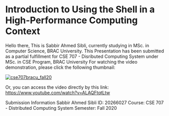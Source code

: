 # Introduction to Using the Shell in a High-Performance Computing Context
Hello there,
This is Sabbir Ahmed Sibli, currently studying in MSc. in Computer Science, BRAC University.
This Presentation has been submitted as a partial fulfillment for CSE 707 - Disributed Computing System under MSc. in CSE Program, BRAC University
For watching the video demonstration, please click the following thumbnail:

[![cse707bracu_fall20](https://img.youtube.com/vi/ALAQFtqtLtw/0.jpg)](https://www.youtube.com/watch?v=ALAQFtqtLtw)

Or, you can access the video directly by this link: https://www.youtube.com/watch?v=ALAQFtqtLtw

Submission Information
Sabbir Ahmed Sibli
ID: 20266027
Course: CSE 707 - Distributed Computing System
Semester: Fall 2020
